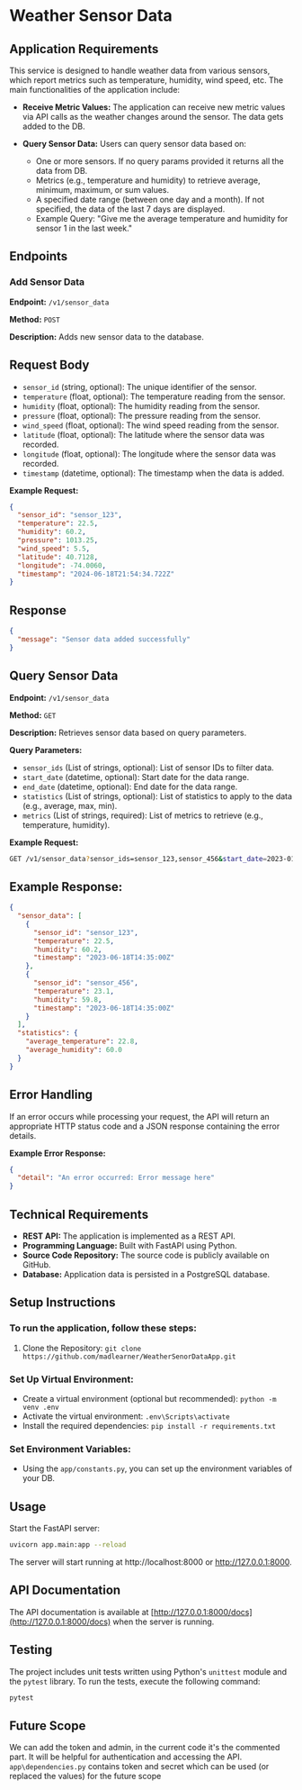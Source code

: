 # Weather Sensor Data

## Application Requirements
This service is designed to handle weather data from various sensors, which report metrics such as temperature, humidity, wind speed, etc. The main functionalities of the application include:

- **Receive Metric Values:** The application can receive new metric values via API calls as the weather changes around the sensor. The data gets added to the DB.
  
- **Query Sensor Data:** Users can query sensor data based on:
  - One or more sensors. If no query params provided it returns all the data from DB.
  - Metrics (e.g., temperature and humidity) to retrieve average, minimum, maximum, or sum values.
  - A specified date range (between one day and a month). If not specified, the data of the last 7 days are displayed.
  - Example Query: "Give me the average temperature and humidity for sensor 1 in the last week."

## Endpoints

### Add Sensor Data

**Endpoint:** `/v1/sensor_data`

**Method:** `POST`

**Description:** Adds new sensor data to the database.

## Request Body

- `sensor_id` (string, optional): The unique identifier of the sensor.
- `temperature` (float, optional): The temperature reading from the sensor.
- `humidity` (float, optional): The humidity reading from the sensor.
- `pressure` (float, optional): The pressure reading from the sensor.
- `wind_speed` (float, optional): The wind speed reading from the sensor.
- `latitude` (float, optional): The latitude where the sensor data was recorded.
- `longitude` (float, optional): The longitude where the sensor data was recorded.
- `timestamp` (datetime, optional): The timestamp when the data is added.

**Example Request:**
```json
{
  "sensor_id": "sensor_123",
  "temperature": 22.5,
  "humidity": 60.2,
  "pressure": 1013.25,
  "wind_speed": 5.5,
  "latitude": 40.7128,
  "longitude": -74.0060,
  "timestamp": "2024-06-18T21:54:34.722Z"
}
```

## Response

```json
{
  "message": "Sensor data added successfully"
}
```

## Query Sensor Data

**Endpoint:** `/v1/sensor_data`

**Method:** `GET`

**Description:** Retrieves sensor data based on query parameters.

**Query Parameters:**
- `sensor_ids` (List of strings, optional): List of sensor IDs to filter data.
- `start_date` (datetime, optional): Start date for the data range.
- `end_date` (datetime, optional): End date for the data range.
- `statistics` (List of strings, optional): List of statistics to apply to the data (e.g., average, max, min).
- `metrics` (List of strings, required): List of metrics to retrieve (e.g., temperature, humidity).

**Example Request:**

```bash
GET /v1/sensor_data?sensor_ids=sensor_123,sensor_456&start_date=2023-01-01T00:00:00Z&end_date=2023-12-31T23:59:59Z&statistics=average&metrics=temperature,humidity
```

## Example Response:

```json
{
  "sensor_data": [
    {
      "sensor_id": "sensor_123",
      "temperature": 22.5,
      "humidity": 60.2,
      "timestamp": "2023-06-18T14:35:00Z"
    },
    {
      "sensor_id": "sensor_456",
      "temperature": 23.1,
      "humidity": 59.8,
      "timestamp": "2023-06-18T14:35:00Z"
    }
  ],
  "statistics": {
    "average_temperature": 22.8,
    "average_humidity": 60.0
  }
}
```

## Error Handling

If an error occurs while processing your request, the API will return an appropriate HTTP status code and a JSON response containing the error details.

**Example Error Response:**

```json
{
  "detail": "An error occurred: Error message here"
}
```

## Technical Requirements
- **REST API:** The application is implemented as a REST API.
- **Programming Language:** Built with FastAPI using Python.
- **Source Code Repository:** The source code is publicly available on GitHub.
- **Database:** Application data is persisted in a PostgreSQL database.

## Setup Instructions
### To run the application, follow these steps:
1. Clone the Repository: `git clone https://github.com/madlearner/WeatherSenorDataApp.git`
   
### Set Up Virtual Environment:
- Create a virtual environment (optional but recommended): `python -m venv .env`
- Activate the virtual environment: `.env\Scripts\activate`
- Install the required dependencies: `pip install -r requirements.txt`

### Set Environment Variables:
- Using the `app/constants.py`, you can set up the environment variables of your DB.

## Usage

Start the FastAPI server:

```bash
uvicorn app.main:app --reload
```
The server will start running at http://localhost:8000 or http://127.0.0.1:8000.

## API Documentation

The API documentation is available at [http://127.0.0.1:8000/docs](http://127.0.0.1:8000/docs) when the server is running.

## Testing

The project includes unit tests written using Python's `unittest` module and the `pytest` library. To run the tests, execute the following command:

```bash
pytest
```
## Future Scope
We can add the token and admin,  in the current code it's the commented part.
It will be helpful for authentication and accessing the API.
`app\dependencies.py` contains token and secret which can be used (or replaced the values) for the future scope

